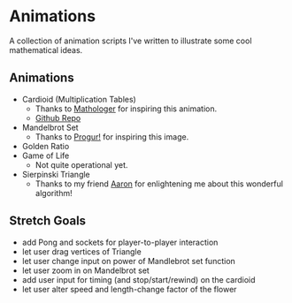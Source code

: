 
# Animations
A collection of animation scripts I've written to illustrate some cool mathematical ideas.

## Animations
- Cardioid (Multiplication Tables)
    - Thanks to [Mathologer](http://www.youtube.com/watch?v=qhbuKbxJsk8) for inspiring this animation.
    - [Github Repo](http://github.com/zackstout/Cardioid-animation)
- Mandelbrot Set
    - Thanks to [Progur!](http://progur.com/2017/02/create-mandelbrot-fractal-javascript.html) for inspiring this image.
- Golden Ratio
- Game of Life
    - Not quite operational yet.
- Sierpinski Triangle
    - Thanks to my friend [Aaron](http://github.com/bozeman42) for enlightening me about this wonderful algorithm!

## Stretch Goals
- add Pong and sockets for player-to-player interaction
- let user drag vertices of Triangle
- let user change input on power of Mandlebrot set function
- let user zoom in on Mandelbrot set
- add user input for timing (and stop/start/rewind) on the cardioid
- let user alter speed and length-change factor of the flower
